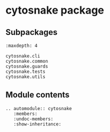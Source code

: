 # cytosnake package

## Subpackages

```{toctree}
:maxdepth: 4

cytosnake.cli
cytosnake.common
cytosnake.guards
cytosnake.tests
cytosnake.utils
```

## Module contents

```{eval-rst}
.. automodule:: cytosnake
   :members:
   :undoc-members:
   :show-inheritance:
```
